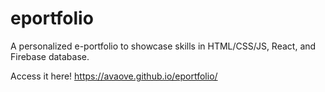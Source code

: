 # eportfolio
A personalized e-portfolio to showcase skills in HTML/CSS/JS, React, and Firebase database. 

Access it here! https://avaove.github.io/eportfolio/

